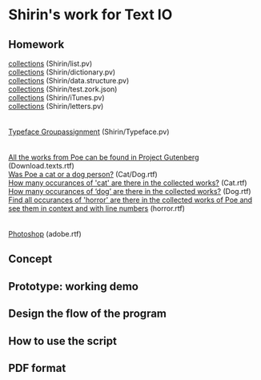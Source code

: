 # Shirin's work for Text IO 

## Homework
[collections]() (Shirin/list.pv)<br>
[collections]() (Shirin/dictionary.pv)<br>
[collections]() (Shirin/data.structure.pv)<br>
[collections]() (Shirin/test.zork.json)<br>
[collections]() (Shirin/iTunes.pv)<br>
[collections]() (Shirin/letters.pv)<br>
<br><br>
[Typeface Groupassignment]() (Shirin/Typeface.pv)<br>
<br><br>
[All the works from Poe can be found in Project Gutenberg]() (Download.texts.rtf)<br>
[Was Poe a cat or a dog person?]() (Cat/Dog.rtf)<br>
[How many occurances of 'cat' are there in the collected works?]() (Cat.rtf)<br>
[How many occurances of ‘dog’ are there in the collected works?]() (Dog.rtf)<br>
[Find all occurances of 'horror' are there in the collected works of Poe and see them in context and with line numbers]() (horror.rtf)<br>
<br><br>
[Photoshop]() (adobe.rtf)<br>





## Concept

## Prototype: working demo

## Design the flow of the program

## How to use the script

## PDF format 
			
